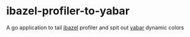 # ibazel-profiler-to-yabar
A go application to tail [ibazel](https://github.com/bazelbuild/bazel-watcher) profiler and spit out [yabar](https://github.com/geommer/yabar) dynamic colors

